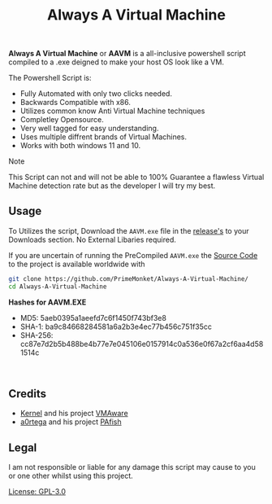 <h1 align="center">Always A Virtual Machine</h1>
<br>

**Always A Virtual Machine** or **AAVM** is a all-inclusive powershell script compiled to a .exe deigned to make your host OS look like a VM.

The Powershell Script is:
- Fully Automated with only two clicks needed.
- Backwards Compatible with x86.
- Utilizes common know Anti Virtual Machine techniques
- Completley Opensource.
- Very well tagged for easy understanding.
- Uses multiple diffrent brands of Virtual Machines.
- Works with both windows 11 and 10.

> [!NOTE]
> This Script can not and will not be able to 100% Guarantee a flawless Virtual Machine detection rate but as the developer I will try my best.
>

## Usage
To Utilizes the script, Download the `AAVM.exe` file in the [release's](https://github.com/PrimeMonket/Always-A-Virtual-Machine/releases/latest) to your Downloads section. No External Libaries required.

If you are uncertain of running the PreCompiled `AAVM.exe` the [Source Code](https://github.com/PrimeMonket/Always-A-Virtual-Machine/Main.ps1) to the project is available worldwide with
```bash
git clone https://github.com/PrimeMonket/Always-A-Virtual-Machine/
cd Always-A-Virtual-Machine
```

**Hashes for AAVM.EXE**
- MD5: 5aeb0395a1aeefd7c6f1450f743bf3e8
- SHA-1: ba9c84668284581a6a2b3e4ec77b456c751f35cc
- SHA-256: cc87e7d2b5b488be4b77e7e045106e0157914c0a536e0f67a2cf6aa4d581514c

<br>

## Credits
- [Kernel](https://github.com/kernelwernel) and his project [VMAware](https://github.com/kernelwernel/VMAware)
- [a0rtega](https://github.com/a0rtega) and his project [PAfish](https://github.com/a0rtega/pafish)




## Legal

I am not responsible or liable for any damage this script may cause to you or one other whilst using this project. 

[License: GPL-3.0](https://github.com/PrimeMonket/Always-A-Virtual-Machine/blob/main/LICENSE)
